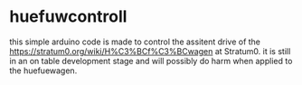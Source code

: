 huefuwcontroll
==============

this simple arduino code is made to control the assitent drive of the https://stratum0.org/wiki/H%C3%BCf%C3%BCwagen at Stratum0.
it is still in an on table development stage and will possibly do harm when applied to the huefuewagen.
